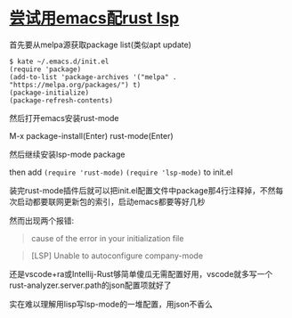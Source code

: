 # [尝试用emacs配rust lsp](/2021/03/emacs_setup_rust.md)

首先要从melpa源获取package list(类似apt update)

```
$ kate ~/.emacs.d/init.el
(require 'package)
(add-to-list 'package-archives '("melpa" . "https://melpa.org/packages/") t)
(package-initialize)
(package-refresh-contents)
```

然后打开emacs安装rust-mode

M-x package-install(Enter) rust-mode(Enter)

然后继续安装lsp-mode package

then add `(require 'rust-mode)` `(require 'lsp-mode)` to init.el

装完rust-mode插件后就可以把init.el配置文件中package那4行注释掉，不然每次启动都要联网更新包的索引，启动emacs都要等好几秒

然而出现两个报错:

> cause of the error in your initialization file

> \[LSP] Unable to autoconfigure company-mode

还是vscode+ra或Intellij-Rust够简单傻瓜无需配置好用，vscode就多写一个rust-analyzer.server.path的json配置项就好了

实在难以理解用lisp写lsp-mode的一堆配置，用json不香么
